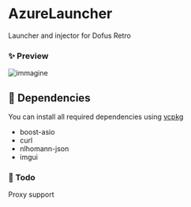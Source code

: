 # AzureLauncher
Launcher and injector for Dofus Retro

### ✨ Preview

![immagine](https://user-images.githubusercontent.com/30935238/205185582-a4b9b743-5ed2-4861-9bd4-44f5e550afd8.png)

## 🧱 Dependencies

You can install all required dependencies using [vcpkg](https://vcpkg.io/en/getting-started.html)

- boost-asio
- curl
- nlhomann-json
- imgui

### 📔 Todo

Proxy support
